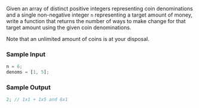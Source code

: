 Given an array of distinct positive integers representing coin denominations and a single non-negative integer `n` representing a target amount of money, write a function that returns the number of ways to make change for that target amount using the given coin denominations.

Note that an unlimited amount of coins is at your disposal.

### Sample Input

```javascript
n = 6;
denoms = [1, 5];
```

### Sample Output

```javascript
2; // 1x1 + 1x5 and 6x1
```
